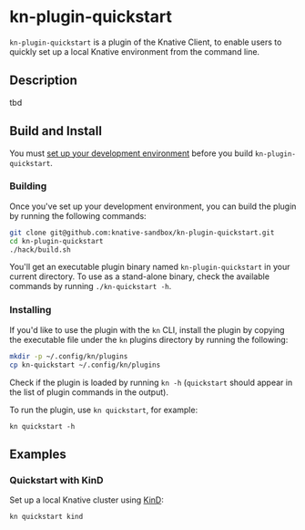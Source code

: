# kn-plugin-quickstart

`kn-plugin-quickstart` is a plugin of the Knative Client, to enable users to quickly set up a local Knative environment from the command line.

## Description

tbd

## Build and Install

You must [set up your development environment](https://github.com/knative/client/blob/master/docs/DEVELOPMENT.md#prerequisites) before you build `kn-plugin-quickstart`.

### Building

Once you've set up your development environment, you can build the plugin by running the following commands:

``` bash
git clone git@github.com:knative-sandbox/kn-plugin-quickstart.git
cd kn-plugin-quickstart
./hack/build.sh
```

You'll get an executable plugin binary named `kn-plugin-quickstart` in your current directory. To use as a stand-alone binary, check the available commands by running `./kn-quickstart -h`.

### Installing

If you'd like to use the plugin with the `kn` CLI, install the plugin by copying the executable file under the `kn` plugins directory by running the following:

``` bash
mkdir -p ~/.config/kn/plugins
cp kn-quickstart ~/.config/kn/plugins
```

Check if the plugin is loaded by running `kn -h` (`quickstart` should appear in the list of plugin commands in the output).

To run the plugin, use `kn quickstart`, for example:

`kn quickstart -h`


## Examples

### Quickstart with KinD

Set up a local Knative cluster using [KinD](https://kind.sigs.k8s.io/):

``` bash
kn quickstart kind
```
